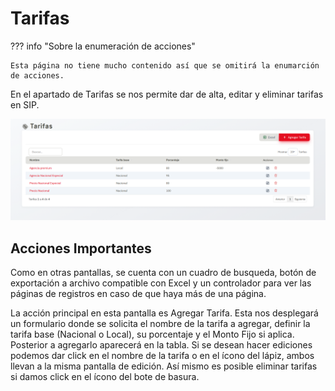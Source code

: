 # Tarifas

??? info "Sobre la enumeración de acciones"

    Esta página no tiene mucho contenido así que se omitirá la enumarción de acciones.

En el apartado de Tarifas se nos permite dar de alta, editar y eliminar tarifas en SIP.

![bancos](../assets/tarifas.png)

## Acciones Importantes

Como en otras pantallas, se cuenta con un cuadro de busqueda, botón de exportación a archivo compatible con Excel y un controlador para ver las páginas de registros en caso de que haya más de una página.

La acción principal en esta pantalla es Agregar Tarifa. Esta nos desplegará un formulario donde se solicita el nombre de la tarifa a agregar, definir la tarifa base (Nacional o Local), su porcentaje y el Monto Fijo si aplica. Posterior a agregarlo aparecerá en la tabla. Si se desean hacer ediciones podemos dar click en el nombre de la tarifa o en el ícono del lápiz, ambos llevan a la misma pantalla de edición. Así mismo es posible eliminar tarifas si damos click en el ícono del bote de basura.